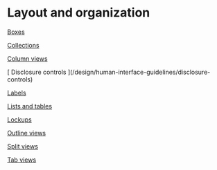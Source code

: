 # Layout and organization

[ Boxes ](/design/human-interface-guidelines/boxes)

[ Collections ](/design/human-interface-guidelines/collections)

[ Column views ](/design/human-interface-guidelines/column-views)

[ Disclosure controls ](/design/human-interface-guidelines/disclosure-
controls)

[ Labels ](/design/human-interface-guidelines/labels)

[ Lists and tables ](/design/human-interface-guidelines/lists-and-tables)

[ Lockups ](/design/human-interface-guidelines/lockups)

[ Outline views ](/design/human-interface-guidelines/outline-views)

[ Split views ](/design/human-interface-guidelines/split-views)

[ Tab views ](/design/human-interface-guidelines/tab-views)

